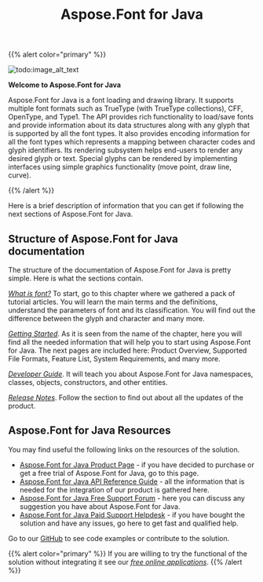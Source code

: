 ﻿---
title: Aspose.Font for Java
type: docs
weight: 10
url: /java/
is_root: true
keywords: Java font library, manipulate fonts Java, download fonts Java convert fonts Java.
description: Java comprehensive API from Aspose.Font includes all the features you need like loading, saving, converting fonts, and getting the font metrics you need.
---

{{% alert color="primary" %}}

![todo:image_alt_text](home_1.png)

**Welcome to Aspose.Font for Java**

Aspose.Font for Java is a font loading and drawing library. It supports multiple font formats such as TrueType (with TrueType collections), CFF, OpenType, and Type1. The API provides rich functionality to load/save fonts and provide information about its data structures along with any glyph that is supported by all the font types. It also provides encoding information for all the font types which represents a mapping between character codes and glyph identifiers. Its rendering subsystem helps end-users to render any desired glyph or text. Special glyphs can be rendered by implementing interfaces using simple graphics functionality (move point, draw line, curve).

{{% /alert %}}

Here is a brief description of information that you can get if following the next sections of Aspose.Font for Java.

## **Structure of Aspose.Font for Java documentation** ##


The structure of the documentation of Aspose.Font for Java is pretty simple. Here is what the sections contain.

[*What is font?*](https://docs.aspose.com/font/java/what-is-font/) To start, go to this chapter where we gathered a pack of tutorial articles. You will learn the main terms and the definitions, understand the parameters of font and its classification. You will find out the difference between the glyph and character and many more. 


[*Getting Started*](https://docs.aspose.com/font/java/getting-started/). As it is seen from the name of the chapter, here you will find all the needed information that will help you to start using Aspose.Font for Java. The next pages are included here: Product Overview, Supported File Formats, Feature List, System Requirements, and many more.

[*Developer Guide*](https://docs.aspose.com/java/developer-guide/). It will teach you about Aspose.Font for Java namespaces, classes, objects, constructors, and other entities.

[*Release Notes*](https://docs.aspose.com/font/java/release-notes/).  Follow the section to find out about all the updates of the product.

## **Aspose.Font for Java Resources**

You may find useful the following links on the resources of the solution. 

- [Aspose.Font for Java Product Page](https://products.aspose.com/font/java) - if you have decided to purchase or get a free trial of Aspose.Font for Java, go to this page.
- [Aspose.Font for Java API Reference Guide](https://reference.aspose.com/font/java) - all the information that is needed for the integration of our product is gathered here.
- [Aspose.Font for Java Free Support Forum](https://forum.aspose.com/c/font/) - here you can discuss any suggestion you have about Aspose.Font for Java.
- [Aspose.Font for Java Paid Support Helpdesk](https://helpdesk.aspose.com/) - if you have bought the solution and have any issues, go here to get fast and qualified help.

Go to our  [GitHub](https://github.com/aspose-font/Aspose.Font-Documentation) to see code examples or contribute to the solution.

{{% alert color="primary" %}}
If you are willing to try the functional of the solution without integrating it see our [*free online applications*](https://products.aspose.app/font). 
{{% /alert %}}
